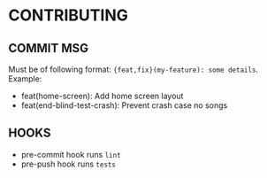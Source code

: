 # CONTRIBUTING

## COMMIT MSG

Must be of following format: `{feat,fix}(my-feature): some details`.
Example:

- feat(home-screen): Add home screen layout
- feat(end-blind-test-crash): Prevent crash case no songs

## HOOKS

- pre-commit hook runs `lint`
- pre-push hook runs `tests`
